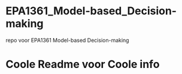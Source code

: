 # EPA1361_Model-based_Decision-making
repo voor  EPA1361 Model-based Decision-making
<h1> Coole Readme voor Coole info </h1>
